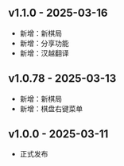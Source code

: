 ## v1.1.0 - 2025-03-16

- 新增：新棋局
- 新增：分享功能
- 新增：汉越翻译

## v1.0.78 - 2025-03-13

- 新增：新棋局
- 新增：棋盘右键菜单

## v1.0.0 - 2025-03-11

- 正式发布

